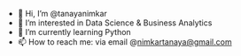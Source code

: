 - 👋 Hi, I’m @tanayanimkar
- 👀 I’m interested in Data Science & Business Analytics
- 🌱 I’m currently learning Python 
- 📫 How to reach me: via email @nimkartanaya@gmail.com

<!---
tanayanimkar/tanayanimkar is a ✨ special ✨ repository because its `README.md` (this file) appears on your GitHub profile.
You can click the Preview link to take a look at your changes.
--->
